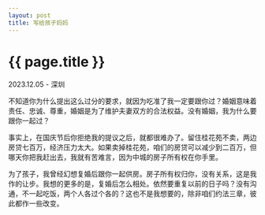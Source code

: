 ```yaml
---
layout: post
title: 写给孩子妈妈
---
```


{{ page.title }}
================

<p class="meta">2023.12.05 - 深圳</p>

不知道你为什么提出这么过分的要求，就因为吃准了我一定要跟你过？婚姻意味着责任、忠诚、尊重，婚姻是为了维护夫妻双方的合法权益。没有婚姻，我为什么要跟你一起过？

事实上，在国庆节后你拒绝我的提议之后，就都很难办了。留住桂花苑不卖，两边房贷七百万，经济压力太大。如果卖掉桂花苑，咱们的房贷可以减少到二百万，但哪天你把我赶出去，我就有苦难言，因为中城的房子所有权在你手里。

为了孩子，我曾经幻想复婚后跟你一起供房。房子所有权归你，没有关系，这是我作的让步。我想的更多的是，复婚后怎么相处。依然要重复以前的日子吗？没有沟通，不一起吃饭，两个人各过个各的？这也不是我想要的，除非咱们约法三章，彼此都作一些改变。
